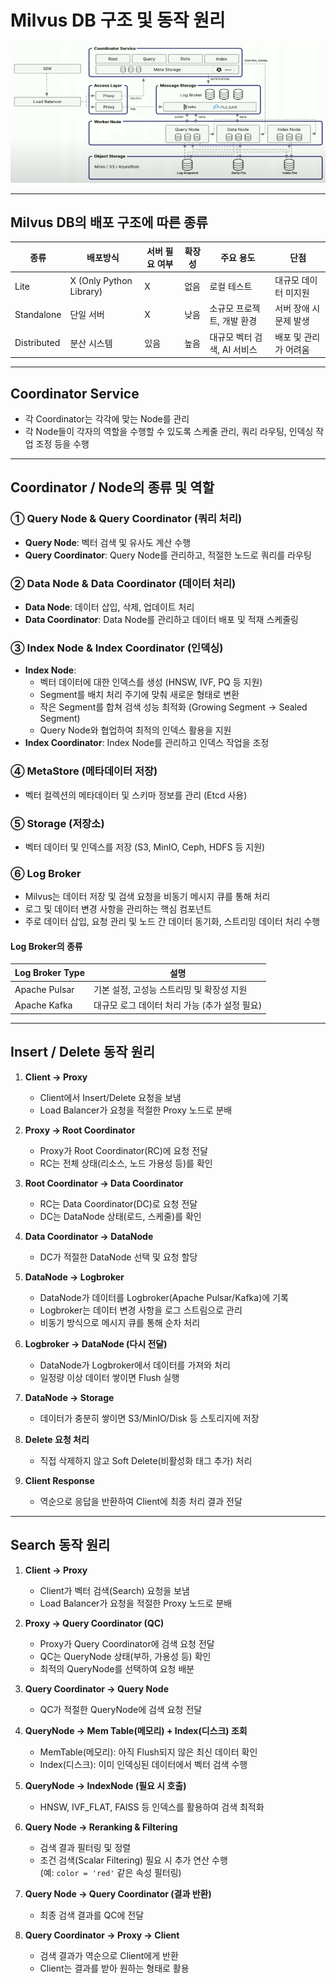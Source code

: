 # Milvus DB 구조 및 동작 원리

<p align="center">
  <img src="./images/milvus-architecture.png" width="600"/>
</p>

---

## Milvus DB의 배포 구조에 따른 종류

| 종류        | 배포방식        | 서버 필요 여부       | 확장성   | 주요 용도               | 단점                  |
|-------------|-----------------|---------------------|----------|------------------------|-----------------------|
| Lite        | X (Only Python Library) | X                   | 없음     | 로컬 테스트             | 대규모 데이터 미지원   |
| Standalone  | 단일 서버       | X                   | 낮음     | 소규모 프로젝트, 개발 환경 | 서버 장애 시 문제 발생  |
| Distributed | 분산 시스템     | 있음                | 높음     | 대규모 벡터 검색, AI 서비스 | 배포 및 관리가 어려움  |

---

## Coordinator Service

- 각 Coordinator는 각각에 맞는 Node를 관리  
- 각 Node들이 각자의 역할을 수행할 수 있도록 스케줄 관리, 쿼리 라우팅, 인덱싱 작업 조정 등을 수행

---

## Coordinator / Node의 종류 및 역할

### ① Query Node & Query Coordinator (쿼리 처리)

- **Query Node**: 벡터 검색 및 유사도 계산 수행  
- **Query Coordinator**: Query Node를 관리하고, 적절한 노드로 쿼리를 라우팅

### ② Data Node & Data Coordinator (데이터 처리)

- **Data Node**: 데이터 삽입, 삭제, 업데이트 처리  
- **Data Coordinator**: Data Node를 관리하고 데이터 배포 및 적재 스케줄링

### ③ Index Node & Index Coordinator (인덱싱)

- **Index Node**:  
  - 벡터 데이터에 대한 인덱스를 생성 (HNSW, IVF, PQ 등 지원)  
  - Segment를 배치 처리 주기에 맞춰 새로운 형태로 변환  
  - 작은 Segment를 합쳐 검색 성능 최적화 (Growing Segment → Sealed Segment)  
  - Query Node와 협업하여 최적의 인덱스 활용을 지원  
- **Index Coordinator**: Index Node를 관리하고 인덱스 작업을 조정

### ④ MetaStore (메타데이터 저장)

- 벡터 컬렉션의 메타데이터 및 스키마 정보를 관리 (Etcd 사용)

### ⑤ Storage (저장소)

- 벡터 데이터 및 인덱스를 저장 (S3, MinIO, Ceph, HDFS 등 지원)

### ⑥ Log Broker

- Milvus는 데이터 저장 및 검색 요청을 비동기 메시지 큐를 통해 처리  
- 로그 및 데이터 변경 사항을 관리하는 핵심 컴포넌트  
- 주로 데이터 삽입, 요청 관리 및 노드 간 데이터 동기화, 스트리밍 데이터 처리 수행

#### Log Broker의 종류

| Log Broker Type | 설명                                        |
|-----------------|---------------------------------------------|
| Apache Pulsar   | 기본 설정, 고성능 스트리밍 및 확장성 지원   |
| Apache Kafka    | 대규모 로그 데이터 처리 가능 (추가 설정 필요) |

---

## Insert / Delete 동작 원리

1. **Client → Proxy**  
   - Client에서 Insert/Delete 요청을 보냄  
   - Load Balancer가 요청을 적절한 Proxy 노드로 분배

2. **Proxy → Root Coordinator**  
   - Proxy가 Root Coordinator(RC)에 요청 전달  
   - RC는 전체 상태(리소스, 노드 가용성 등)를 확인

3. **Root Coordinator → Data Coordinator**  
   - RC는 Data Coordinator(DC)로 요청 전달  
   - DC는 DataNode 상태(로드, 스케줄)를 확인

4. **Data Coordinator → DataNode**  
   - DC가 적절한 DataNode 선택 및 요청 할당

5. **DataNode → Logbroker**  
   - DataNode가 데이터를 Logbroker(Apache Pulsar/Kafka)에 기록  
   - Logbroker는 데이터 변경 사항을 로그 스트림으로 관리  
   - 비동기 방식으로 메시지 큐를 통해 순차 처리

6. **Logbroker → DataNode (다시 전달)**  
   - DataNode가 Logbroker에서 데이터를 가져와 처리  
   - 일정량 이상 데이터 쌓이면 Flush 실행

7. **DataNode → Storage**  
   - 데이터가 충분히 쌓이면 S3/MinIO/Disk 등 스토리지에 저장

8. **Delete 요청 처리**  
   - 직접 삭제하지 않고 Soft Delete(비활성화 태그 추가) 처리

9. **Client Response**  
   - 역순으로 응답을 반환하여 Client에 최종 처리 결과 전달

---

## Search 동작 원리

1. **Client → Proxy**  
   - Client가 벡터 검색(Search) 요청을 보냄  
   - Load Balancer가 요청을 적절한 Proxy 노드로 분배

2. **Proxy → Query Coordinator (QC)**  
   - Proxy가 Query Coordinator에 검색 요청 전달  
   - QC는 QueryNode 상태(부하, 가용성 등) 확인  
   - 최적의 QueryNode를 선택하여 요청 배분

3. **Query Coordinator → Query Node**  
   - QC가 적절한 QueryNode에 검색 요청 전달

4. **QueryNode → Mem Table(메모리) + Index(디스크) 조회**  
   - MemTable(메모리): 아직 Flush되지 않은 최신 데이터 확인  
   - Index(디스크): 이미 인덱싱된 데이터에서 벡터 검색 수행

5. **QueryNode → IndexNode (필요 시 호출)**  
   - HNSW, IVF_FLAT, FAISS 등 인덱스를 활용하여 검색 최적화

6. **Query Node → Reranking & Filtering**  
   - 검색 결과 필터링 및 정렬  
   - 조건 검색(Scalar Filtering) 필요 시 추가 연산 수행  
     (예: `color = 'red'` 같은 속성 필터링)

7. **Query Node → Query Coordinator (결과 반환)**  
   - 최종 검색 결과를 QC에 전달

8. **Query Coordinator → Proxy → Client**  
   - 검색 결과가 역순으로 Client에게 반환  
   - Client는 결과를 받아 원하는 형태로 활용

